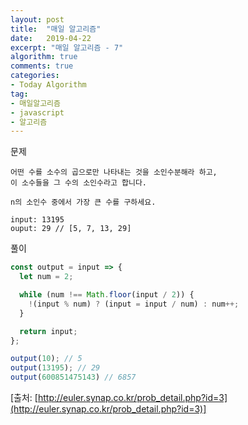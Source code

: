 ```yaml
---
layout: post
title:  "매일 알고리즘"
date:   2019-04-22
excerpt: "매일 알고리즘 - 7"
algorithm: true
comments: true
categories:
- Today Algorithm
tag:
- 매일알고리즘
- javascript
- 알고리즘
---
```


문제
```
어떤 수를 소수의 곱으로만 나타내는 것을 소인수분해라 하고,
이 소수들을 그 수의 소인수라고 합니다.

n의 소인수 중에서 가장 큰 수를 구하세요.

input: 13195
ouput: 29 // [5, 7, 13, 29]
```

풀이
```javascript
const output = input => {
  let num = 2;

  while (num !== Math.floor(input / 2)) {
    !(input % num) ? (input = input / num) : num++;
  }

  return input;
};

output(10); // 5
output(13195); // 29
output(600851475143) // 6857
```

[출처: [http://euler.synap.co.kr/prob_detail.php?id=3](http://euler.synap.co.kr/prob_detail.php?id=3)]
